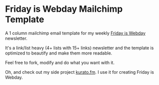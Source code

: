 # Friday is Webday Mailchimp Template

A 1 column mailchimp email template for my weekly [Friday is Webday](http://danielpuglisi.com/fridayiswebday) newsletter.

It's a link/list heavy (4+ lists with 15+ links) newsletter and the template is optimized to beautify and make them more readable.

Feel free to fork, modify and do what you want with it.

Oh, and check out my side project [kurato.fm](http://kurato.fm). I use it for creating Friday is Webday.
